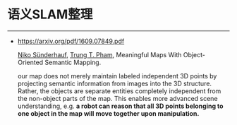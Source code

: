 # 语义SLAM整理

----

- https://arxiv.org/pdf/1609.07849.pdf

  [Niko Sünderhauf](https://arxiv.org/search/cs?searchtype=author&query=Sünderhauf%2C+N), [Trung T. Pham](https://arxiv.org/search/cs?searchtype=author&query=Pham%2C+T+T), Meaningful Maps With Object-Oriented Semantic Mapping. 

  our map does not merely maintain labeled independent 3D points by projecting semantic information from images into the 3D structure. Rather, the objects are separate entities completely independent from the non-object parts of the map. This enables more advanced scene understanding, e.g. **a robot can reason that all 3D points belonging to one object in the map will move together upon manipulation.**

